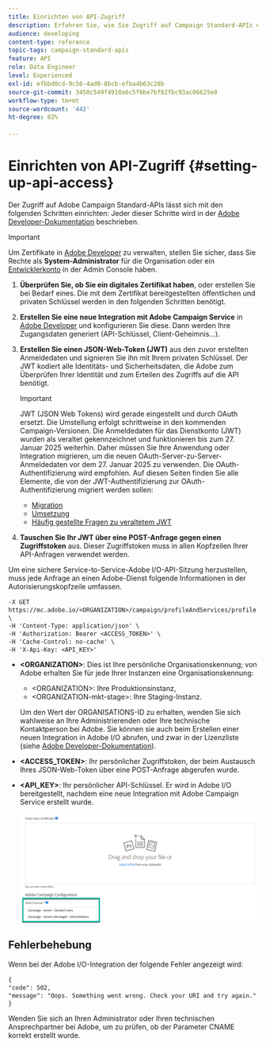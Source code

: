 ```yaml
---
title: Einrichten von API-Zugriff
description: Erfahren Sie, wie Sie Zugriff auf Campaign Standard-APIs einrichten können.
audience: developing
content-type: reference
topic-tags: campaign-standard-apis
feature: API
role: Data Engineer
level: Experienced
exl-id: efbbd0cd-9c56-4ad0-8bcb-efba4b63c28b
source-git-commit: 3450c549f4910a6c5f6be7bf82fbc93ac06625e8
workflow-type: tm+mt
source-wordcount: '442'
ht-degree: 82%

---
```


# Einrichten von API-Zugriff {#setting-up-api-access}

Der Zugriff auf Adobe Campaign Standard-APIs lässt sich mit den folgenden Schritten einrichten: Jeder dieser Schritte wird in der [Adobe Developer-Dokumentation](https://developer.adobe.com/developer-console/docs/guides/#!AdobeDocs/adobeio-auth/master/AuthenticationOverview/ServiceAccountIntegration.md) beschrieben.

>[!IMPORTANT]
>
>Um Zertifikate in [Adobe Developer](https://developer.adobe.com/) zu verwalten, stellen Sie sicher, dass Sie Rechte als **System-Administrator** für die Organisation oder ein [Entwicklerkonto](https://helpx.adobe.com/de/enterprise/using/manage-developers.html) in der Admin Console haben.

1. **Überprüfen Sie, ob Sie ein digitales Zertifikat haben**, oder erstellen Sie bei Bedarf eines. Die mit dem Zertifikat bereitgestellten öffentlichen und privaten Schlüssel werden in den folgenden Schritten benötigt.
1. **Erstellen Sie eine neue Integration mit Adobe Campaign Service** in [Adobe Developer](https://developer.adobe.com/) und konfigurieren Sie diese. Dann werden Ihre Zugangsdaten generiert (API-Schlüssel, Client-Geheimnis...).
1. **Erstellen Sie einen JSON-Web-Token (JWT)** aus den zuvor erstellten Anmeldedaten und signieren Sie ihn mit Ihrem privaten Schlüssel. Der JWT kodiert alle Identitäts- und Sicherheitsdaten, die Adobe zum Überprüfen Ihrer Identität und zum Erteilen des Zugriffs auf die API benötigt.

   >[!IMPORTANT]
   >
   >JWT (JSON Web Tokens) wird gerade eingestellt und durch OAuth ersetzt. Die Umstellung erfolgt schrittweise in den kommenden Campaign-Versionen. Die Anmeldedaten für das Dienstkonto (JWT) wurden als veraltet gekennzeichnet und funktionieren bis zum 27. Januar 2025 weiterhin. Daher müssen Sie Ihre Anwendung oder Integration migrieren, um die neuen OAuth-Server-zu-Server-Anmeldedaten vor dem 27. Januar 2025 zu verwenden. Die OAuth-Authentifizierung wird empfohlen. Auf diesen Seiten finden Sie alle Elemente, die von der JWT-Authentifizierung zur OAuth-Authentifizierung migriert werden sollen:
   >* [Migration](https://developer.adobe.com/developer-console/docs/guides/authentication/ServerToServerAuthentication/migration/)
   >* [Umsetzung](https://developer.adobe.com/developer-console/docs/guides/authentication/ServerToServerAuthentication/implementation/)
   >* [Häufig gestellte Fragen zu veraltetem JWT](https://developer.adobe.com/developer-console/docs/guides/authentication/ServerToServerAuthentication/faqs/)

1. **Tauschen Sie Ihr JWT über eine POST-Anfrage gegen einen Zugriffstoken** aus. Dieser Zugriffstoken muss in allen Kopfzeilen Ihrer API-Anfragen verwendet werden.

Um eine sichere Service-to-Service-Adobe I/O-API-Sitzung herzustellen, muss jede Anfrage an einen Adobe-Dienst folgende Informationen in der Autorisierungskopfzeile umfassen.

```
-X GET https://mc.adobe.io/<ORGANIZATION>/campaign/profileAndServices/profile \
-H 'Content-Type: application/json' \
-H 'Authorization: Bearer <ACCESS_TOKEN>' \
-H 'Cache-Control: no-cache' \
-H 'X-Api-Key: <API_KEY>'
```

* **&lt;ORGANIZATION>**: Dies ist Ihre persönliche Organisationskennung; von Adobe erhalten Sie für jede Ihrer Instanzen eine Organisationskennung:

   * &lt;ORGANIZATION>: Ihre Produktionsinstanz,
   * &lt;ORGANIZATION-mkt-stage>: Ihre Staging-Instanz.

  Um den Wert der ORGANISATIONS-ID zu erhalten, wenden Sie sich wahlweise an Ihre Administrierenden oder Ihre technische Kontaktperson bei Adobe. Sie können sie auch beim Erstellen einer neuen Integration in Adobe I/O abrufen, und zwar in der Lizenzliste (siehe <a href="https://developer.adobe.com/developer-console/docs/guides/authentication/">Adobe Developer-Dokumentation</a>).

* **&lt;ACCESS_TOKEN>**: Ihr persönlicher Zugriffstoken, der beim Austausch Ihres JSON-Web-Token über eine POST-Anfrage abgerufen wurde.

* **&lt;API_KEY>**: Ihr persönlicher API-Schlüssel. Er wird in Adobe I/O bereitgestellt, nachdem eine neue Integration mit Adobe Campaign Service erstellt wurde.

  ![Alternativtext](assets/tenant.png)

## Fehlerbehebung

Wenn bei der Adobe I/O-Integration der folgende Fehler angezeigt wird:

```
{ 
"code": 502, 
"message": "Oops. Something went wrong. Check your URI and try again." 
}
```


Wenden Sie sich an Ihren Administrator oder Ihren technischen Ansprechpartner bei Adobe, um zu prüfen, ob der Parameter CNAME korrekt erstellt wurde.
